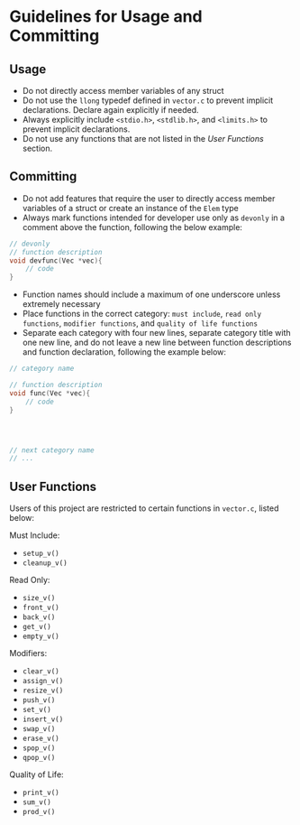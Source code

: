 Guidelines for Usage and Committing
==================================

## Usage
* Do not directly access member variables of any struct
* Do not use the ```llong``` typedef defined in ```vector.c``` to prevent implicit declarations. Declare again explicitly if needed.
* Always explicitly include ```<stdio.h>```, ```<stdlib.h>```, and ```<limits.h>``` to prevent implicit declarations.
* Do not use any functions that are not listed in the <i>User Functions</i> section.

## Committing
* Do not add features that require the user to directly access member variables of a struct or create an instance of the ```Elem``` type
* Always mark functions intended for developer use only as ```devonly``` in a comment above the function, following the below example:
```c
// devonly
// function description
void devfunc(Vec *vec){
    // code
}
```
* Function names should include a maximum of one underscore unless extremely necessary
* Place functions in the correct category: ```must include```, ```read only functions```, ```modifier functions```, and ```quality of life functions```
* Separate each category with four new lines, separate category title with one new line, and do not leave a new line between function descriptions and function declaration, following the example below:
```c
// category name

// function description
void func(Vec *vec){
    // code
}




// next category name
// ...
```

## User Functions
Users of this project are restricted to certain functions in ```vector.c```, listed below:

Must Include:
* ```setup_v()```
* ```cleanup_v()```

Read Only:
* ```size_v()```
* ```front_v()```
* ```back_v()```
* ```get_v()```
* ```empty_v()```

Modifiers:
* ```clear_v()```
* ```assign_v()```
* ```resize_v()```
* ```push_v()```
* ```set_v()```
* ```insert_v()```
* ```swap_v()```
* ```erase_v()```
* ```spop_v()```
* ```qpop_v()```

Quality of Life:
* ```print_v()```
* ```sum_v()```
* ```prod_v()```

